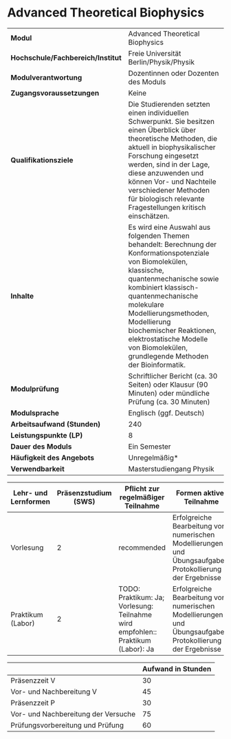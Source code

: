# Advanced Theoretical Biophysics
|                                    |   |
|------------------------------------|---|
|**Modul**                           | Advanced Theoretical Biophysics |
|**Hochschule/Fachbereich/Institut** | Freie Universität Berlin/Physik/Physik |
|**Modulverantwortung**              | Dozentinnen oder Dozenten des Moduls |
|**Zugangsvoraussetzungen**          | Keine |
|**Qualifikationsziele**             | Die Studierenden setzten einen individuellen Schwerpunkt. Sie besitzen einen Überblick über theoretische Methoden, die aktuell in biophysikalischer Forschung eingesetzt werden, sind in der Lage, diese anzuwenden und können Vor- und Nachteile verschiedener Methoden für biologisch relevante Fragestellungen kritisch einschätzen. |
|**Inhalte**                         | Es wird eine Auswahl aus folgenden Themen behandelt: Berechnung der Konformationspotenziale von Biomolekülen, klassische, quantenmechanische sowie kombiniert klassisch-quantenmechanische molekulare Modellierungsmethoden, Modellierung biochemischer Reaktionen, elektrostatische Modelle von Biomolekülen, grundlegende Methoden der Bioinformatik. |
|**Modulprüfung**                    | Schriftlicher Bericht (ca. 30 Seiten) oder Klausur (90 Minuten) oder mündliche Prüfung (ca. 30 Minuten) |
|**Modulsprache**                    | Englisch (ggf. Deutsch) |
|**Arbeitsaufwand (Stunden)**        | 240 |
|**Leistungspunkte (LP)**            | 8 |
|**Dauer des Moduls**                | Ein Semester |
|**Häufigkeit des Angebots**         | Unregelmäßig* |
|**Verwendbarkeit**                  | Masterstudiengang Physik |

| Lehr- und Lernformen | Präsenzstudium <br> (SWS) | Pflicht zur regelmäßiger Teilnahme | Formen aktiver Teilnahme |
| ---------------------|---------------------------|------------------------------------|------------------------- |
| Vorlesung            | 2                         | recommended                        | Erfolgreiche Bearbeitung von numerischen Modellierungen und Übungsaufgaben, Protokollierung der Ergebnisse |
| Praktikum (Labor)    | 2                         | TODO: Praktikum: Ja; Vorlesung: Teilnahme wird empfohlen:: Praktikum (Labor): Ja | Erfolgreiche Bearbeitung von numerischen Modellierungen und Übungsaufgaben, Protokollierung der Ergebnisse |

|   | Aufwand in Stunden |
| - |--------------------|
| Präsenzzeit V                            | 30    |
| Vor- und Nachbereitung V                 | 45    |
| Präsenzzeit P                            | 30    |
| Vor- und Nachbereitung der Versuche      | 75    |
| Prüfungsvorbereitung und Prüfung         | 60    |
